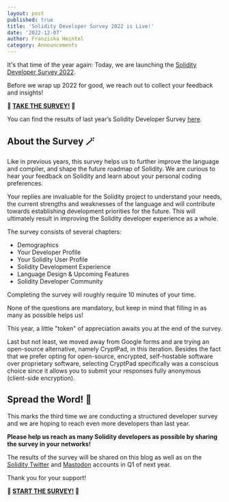 ```yaml
---
layout: post
published: true
title: 'Solidity Developer Survey 2022 is Live!'
date: '2022-12-07'
author: Franziska Heintel
category: Announcements
---
```


It's that time of the year again: Today, we are launching the [Solidity Developer Survey 2022](https://cryptpad.fr/form/#/2/form/view/HuPIRv4gvziSV0dPV1SJncKzYJXTVc8LGCaMfLUoj2c/).

Before we wrap up 2022 for good, we reach out to collect your feedback and insights!

**📝 [TAKE THE SURVEY!](https://cryptpad.fr/form/#/2/form/view/HuPIRv4gvziSV0dPV1SJncKzYJXTVc8LGCaMfLUoj2c/) 📝**

You can find the results of last year’s Solidity Developer Survey [here](https://blog.soliditylang.org/2022/02/07/solidity-developer-survey-2021-results/).

## About the Survey 🪄

Like in previous years, this survey helps us to further improve the language and compiler, and shape the future roadmap of Solidity. We are curious to hear your feedback on Solidity and learn about your personal coding preferences.

Your replies are invaluable for the Solidity project to understand your needs, the current strengths and weaknesses of the language and will contribute towards establishing development priorities for the future. This will ultimately result in improving the Solidity developer experience as a whole.

The survey consists of several chapters:

- Demographics
- Your Developer Profile
- Your Solidity User Profile
- Solidity Development Experience
- Language Design & Upcoming Features
- Solidity Developer Community

Completing the survey will roughly require 10 minutes of your time.

None of the questions are mandatory, but keep in mind that filling in as many as possible helps us!

This year, a little "token" of appreciation awaits you at the end of the survey.

Last but not least, we moved away from Google forms and are trying an open-source alternative, namely CryptPad, in this iteration. Besides the fact that we prefer opting for open-source, encrypted, self-hostable software over proprietary software, selecting CryptPad specifically was a conscious choice since it allows you to submit your responses fully anonymous (client-side encryption).

## Spread the Word! 📯

This marks the third time we are conducting a structured developer survey and we are hoping to reach even more developers than last year.

**Please help us reach as many Solidity developers as possible by sharing the survey in your networks!**

The results of the survey will be shared on this blog as well as on the [Solidity Twitter](https://twitter.com/solidity_lang) and [Mastodon](https://fosstodon.org/@solidity) accounts in Q1 of next year.

Thank you for your support!

**🏁 [START THE SURVEY!](https://cryptpad.fr/form/#/2/form/view/HuPIRv4gvziSV0dPV1SJncKzYJXTVc8LGCaMfLUoj2c/) 🏁**